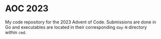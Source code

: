 # AOC 2023

My code repository for the 2023 Advent of Code.
Submissions are done in Go and executables are located in their corresponding `day-N` directory within `cmd`.

